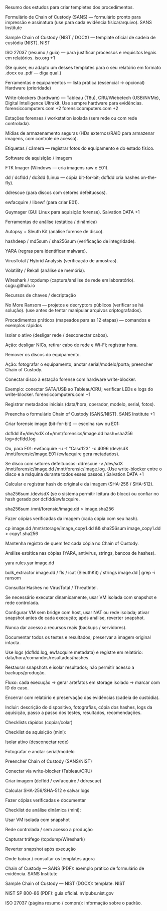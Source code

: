 Resumo dos estudos para criar templetes dos procedimentos.

Formulário de Chain of Custody (SANS) — formulário pronto para impressão e assinatura (use para cada evidência física/arquivo). 
SANS Institute

Sample Chain of Custody (NIST / DOCX) — template oficial de cadeia de custódia (NIST). 
NIST

ISO 27037 (resumo / guia) — para justificar processos e requisitos legais em relatórios. 
iso.org
+1

(Se quiser, eu adapto um desses templates para o seu relatório em formato .docx ou .pdf — diga qual.)

Ferramentas e equipamentos — lista prática (essencial → opcional)
Hardware (prioridade)

Write-blockers (hardware) — Tableau (T8u), CRU/Wiebetech (USB/NVMe), Digital Intelligence Ultrakit. Use sempre hardware para evidências. 
forensiccomputers.com
+2
forensiccomputers.com
+2

Estações forenses / workstation isolada (sem rede ou com rede controlada).

Mídias de armazenamento seguras (HDs externos/RAID para armazenar imagens, com controle de acesso).

Etiquetas / câmera — registrar fotos do equipamento e do estado físico.

Software de aquisição / imagem

FTK Imager (Windows — cria imagens raw e E01).

dd / dcfldd / dc3dd (Linux — cópia bit-for-bit; dcfldd cria hashes on-the-fly).

ddrescue (para discos com setores defeituosos).

ewfacquire / libewf (para criar E01).

Guymager (GUI Linux para aquisição forense). 
Salvation DATA
+1

Ferramentas de análise (estática / dinâmica)

Autopsy + Sleuth Kit (análise forense de disco).

hashdeep / md5sum / sha256sum (verificação de integridade).

YARA (regras para identificar malware).

VirusTotal / Hybrid Analysis (verificação de amostras).

Volatility / Rekall (análise de memória).

Wireshark / tcpdump (captura/análise de rede em laboratório). 
cugu.github.io

Recursos de chaves / decriptação

No More Ransom — projetos e decryptors públicos (verificar se há solução). (use antes de tentar manipular arquivos criptografados).

Procedimentos práticos (mapeados para as 12 etapas) — comandos e exemplos rápidos

Isolar o ativo (desligar rede / desconectar cabos).

Ação: desligar NICs, retirar cabo de rede e Wi-Fi; registrar hora.

Remover os discos do equipamento.

Ação: fotografar o equipamento, anotar serial/modelo/porta; preencher Chain of Custody.

Conectar disco à estação forense com hardware write-blocker.

Exemplo: conectar SATA/USB ao Tableau/CRU; verificar LEDs e logs do write-blocker. 
forensiccomputers.com
+1

Registrar metadados iniciais (data/hora, operador, modelo, serial, fotos).

Preencha o formulário Chain of Custody (SANS/NIST). 
SANS Institute
+1

Criar forensic image (bit-for-bit) — escolha raw ou E01:

dcfldd if=/dev/sdX of=/mnt/forensics/image.dd hash=sha256 log=dcfldd.log

Ou, para E01: ewfacquire -u -t "Caso123" -c 4096 /dev/sdX /mnt/forensic/image.E01 (ewfacquire gera metadados).

Se disco com setores defeituosos: ddrescue -v /dev/sdX /mnt/forensic/image.dd /mnt/forensic/image.log.
(Use write-blocker entre o disco e a máquina durante todos esses passos.) 
Salvation DATA
+1

Calcular e registrar hash do original e da imagem (SHA-256 / SHA-512).

sha256sum /dev/sdX (se o sistema permitir leitura do bloco) ou confiar no hash gerado por dcfldd/ewfacquire.

sha256sum /mnt/forensic/image.dd > image.sha256

Fazer cópias verificadas da imagem (cada cópia com seu hash).

cp image.dd /mnt/storage/image_copy1.dd && sha256sum image_copy1.dd > copy1.sha256

Mantenha registro de quem fez cada cópia no Chain of Custody.

Análise estática nas cópias (YARA, antivírus, strings, bancos de hashes).

yara rules.yar image.dd

bulk_extractor image.dd / fls / icat (SleuthKit) / strings image.dd | grep -i ransom

Consultar Hashes no VirusTotal / ThreatIntel.

Se necessário executar dinamicamente, usar VM isolada com snapshot e rede controlada.

Configurar VM sem bridge com host, usar NAT ou rede isolada; ativar snapshot antes de cada execução; após análise, reverter snapshot.

Nunca dar acesso a recursos reais (backups / servidores).

Documentar todos os testes e resultados; preservar a imagem original intacta.

Use logs (dcfldd.log, ewfacquire metadata) e registre em relatório: data/hora/comandos/resultados/hashes.

Restaurar snapshots e isolar resultados; não permitir acesso a backups/produção.

Fluxo: cada execução → gerar artefatos em storage isolado → marcar com ID do caso.

Encerrar com relatório e preservação das evidências (cadeia de custódia).

Incluir: descrição do dispositivo, fotografias, cópia dos hashes, logs da aquisição, passo a passo dos testes, resultados, recomendações.

Checklists rápidos (copiar/colar)

Checklist de aquisição (mini):

 Isolar ativo (desconectar rede)

 Fotografar e anotar serial/modelo

 Preencher Chain of Custody (SANS/NIST)

 Conectar via write-blocker (Tableau/CRU)

 Criar imagem (dcfldd / ewfacquire / ddrescue)

 Calcular SHA-256/SHA-512 e salvar logs

 Fazer cópias verificadas e documentar

Checklist de análise dinâmica (mini):

 Usar VM isolada com snapshot

 Rede controlada / sem acesso a produção

 Capturar tráfego (tcpdump/Wireshark)

 Reverter snapshot após execução

Onde baixar / consultar os templates agora

Chain of Custody — SANS (PDF): exemplo prático de formulário de evidência. 
SANS Institute

Sample Chain of Custody — NIST (DOCX): template. 
NIST

NIST SP 800-86 (PDF): guia oficial. 
nvlpubs.nist.gov

ISO 27037 (página resumo / compra): informação sobre o padrão.